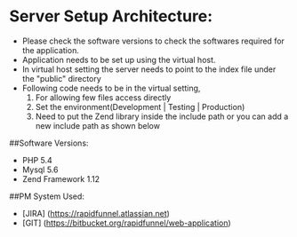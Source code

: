 # Server Setup Architecture:

* Please check the software versions to check the softwares required for the application.
* Application needs to be set up using the virtual host.
* In virtual host setting the server needs to point to the index file under the "public" directory
* Following code needs to be in the virtual setting,
	1. For allowing few files access directly
	2. Set the environment(Development | Testing | Production)
	3. Need to put the Zend library inside the include path or you can add a new include path as shown below

	   

 
##Software Versions:
* PHP 5.4
* Mysql 5.6
* Zend Framework 1.12

 
##PM System Used:
* [JIRA] (https://rapidfunnel.atlassian.net)
* [GIT] (https://bitbucket.org/rapidfunnel/web-application)
